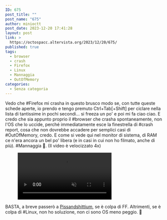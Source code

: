 ```yaml
---
ID: 675
post_title: ""
post_name: "675"
author: minioctt
post_date: 2023-12-20 17:41:28
layout: post
link: >
  https://octospacc.altervista.org/2023/12/20/675/
published: true
tags:
  - browser
  - crash
  - Firefox
  - Linux
  - Mannaggia
  - OutOfMemory
categories:
  - Senza categoria
---
```

<!-- wp:paragraph -->
<p>Vedo che #Firefox mi crasha in questo brusco modo se, con tutte queste schede aperte, io prendo e tengo premuto Ctrl+Tab[+Shift] per ciclare nella lista di tantissime in pochi secondi... si freeza un po' e poi mi fa ciao ciao. E credo che sia appunto proprio il #browser che crasha spontaneamente, non l'OS che lo uccide, perché immediatamente esce la finestrella di #crash report, cosa che non dovrebbe accadere per semplici casi di #OutOfMemory, credo. E come si vede qui nel monitor di sistema, di RAM ce n'era ancora un bel po' libera (e in casi in cui non ho filmato, anche di più). #Mannaggia 👺️. (Il video è velocizzato 4x)</p>
<!-- /wp:paragraph -->

<!-- wp:paragraph -->
<p></p>
<!-- /wp:paragraph -->

<!-- wp:video {"id":676} -->
<figure class="wp-block-video"><video controls muted src="https://octospacc.altervista.org/wp-content/uploads/2023/12/simplescreenrecorder-2023-12-20_17.05.13.3.mp4"></video></figure>
<!-- /wp:video -->

<!-- wp:paragraph -->
<p></p>
<!-- /wp:paragraph -->

<!-- wp:paragraph -->
<p>BASTA, a breve passerò a <a href="https://pissandshittium.org/">Pissandshittium</a>, se è colpa di FF. Altrimenti, se è colpa di #Linux, non ho soluzione, non ci sono OS meno peggio. 👿️</p>
<!-- /wp:paragraph -->